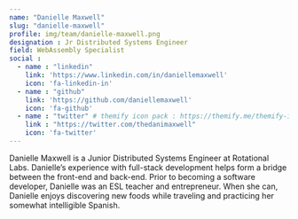 ```yaml
---
name: "Danielle Maxwell"
slug: "danielle-maxwell"
profile: img/team/danielle-maxwell.png
designation : Jr Distributed Systems Engineer
field: WebAssembly Specialist
social :
  - name : "linkedin"
    link: 'https://www.linkedin.com/in/daniellemaxwell'
    icon: 'fa-linkedin-in'
  - name : "github"
    link: 'https://github.com/daniellemaxwell'
    icon: 'fa-github'
  - name : "twitter" # themify icon pack : https://themify.me/themify-icons
    link : "https://twitter.com/thedanimaxwell"
    icon: 'fa-twitter'
---
```

Danielle Maxwell is a Junior Distributed Systems Engineer at Rotational Labs. Danielle’s experience with full-stack development helps form a bridge between the front-end and back-end. Prior to becoming a software developer, Danielle was an ESL teacher and entrepreneur.  When she can, Danielle enjoys discovering new foods while traveling and practicing her somewhat intelligible Spanish.
